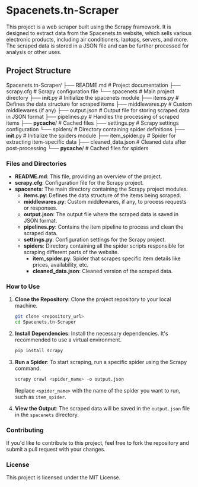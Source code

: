 # Spacenets.tn-Scraper

This project is a web scraper built using the Scrapy framework. It is designed to extract data from the Spacenets.tn website, which sells various electronic products, including air conditioners, laptops, servers, and more. The scraped data is stored in a JSON file and can be further processed for analysis or other uses.

## Project Structure

Spacenets.tn-Scraper/
├── README.md            # Project documentation
├── scrapy.cfg           # Scrapy configuration file
└── spacenets            # Main project directory
    ├── __init__.py      # Initialize the spacenets module
    ├── items.py         # Defines the data structure for scraped items
    ├── middlewares.py   # Custom middlewares (if any)
    ├── output.json      # Output file for storing scraped data in JSON format
    ├── pipelines.py     # Handles the processing of scraped items
    ├── __pycache__/     # Cached files
    ├── settings.py      # Scrapy settings configuration
    └── spiders/         # Directory containing spider definitions
        ├── __init__.py                  # Initialize the spiders module
        ├── item_spider.py               # Spider for extracting item-specific data
        ├── cleaned_data.json            # Cleaned data after post-processing
        └── __pycache__/                 # Cached files for spiders


### Files and Directories

- **README.md**: This file, providing an overview of the project.
- **scrapy.cfg**: Configuration file for the Scrapy project.
- **spacenets**: The main directory containing the Scrapy project modules.
  - **items.py**: Defines the data structure of the items being scraped.
  - **middlewares.py**: Custom middlewares, if any, to process requests or responses.
  - **output.json**: The output file where the scraped data is saved in JSON format.
  - **pipelines.py**: Contains the item pipeline to process and clean the scraped data.
  - **settings.py**: Configuration settings for the Scrapy project.
  - **spiders**: Directory containing all the spider scripts responsible for scraping different parts of the website.
    - **item_spider.py**: Spider that scrapes specific item details like prices, availability, etc.
    - **cleaned_data.json**: Cleaned version of the scraped data.

### How to Use

1. **Clone the Repository**: Clone the project repository to your local machine.

    ```bash
    git clone <repository_url>
    cd Spacenets.tn-Scraper
    ```

2. **Install Dependencies**: Install the necessary dependencies. It's recommended to use a virtual environment.

    ```bash
    pip install scrapy
    ```

3. **Run a Spider**: To start scraping, run a specific spider using the Scrapy command.

    ```bash
    scrapy crawl <spider_name> -o output.json
    ```

    Replace `<spider_name>` with the name of the spider you want to run, such as `item_spider`.

4. **View the Output**: The scraped data will be saved in the `output.json` file in the `spacenets` directory.

### Contributing

If you'd like to contribute to this project, feel free to fork the repository and submit a pull request with your changes.

### License

This project is licensed under the MIT License.
